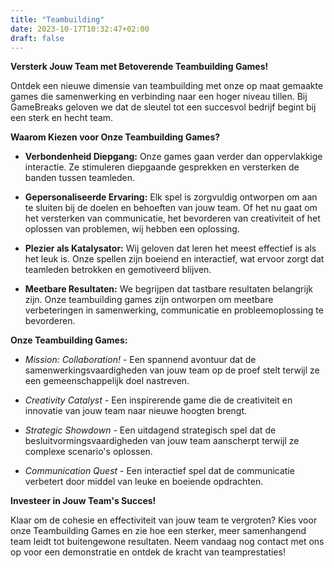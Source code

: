 ```yaml
---
title: "Teambuilding"
date: 2023-10-17T10:32:47+02:00
draft: false
---
```


**Versterk Jouw Team met Betoverende Teambuilding Games!**

Ontdek een nieuwe dimensie van teambuilding met onze op maat gemaakte games die samenwerking en verbinding naar een hoger niveau tillen. Bij GameBreaks geloven we dat de sleutel tot een succesvol bedrijf begint bij een sterk en hecht team.

**Waarom Kiezen voor Onze Teambuilding Games?**

- **Verbondenheid Diepgang:** Onze games gaan verder dan oppervlakkige interactie. Ze stimuleren diepgaande gesprekken en versterken de banden tussen teamleden.

- **Gepersonaliseerde Ervaring:** Elk spel is zorgvuldig ontworpen om aan te sluiten bij de doelen en behoeften van jouw team. Of het nu gaat om het versterken van communicatie, het bevorderen van creativiteit of het oplossen van problemen, wij hebben een oplossing.

- **Plezier als Katalysator:** Wij geloven dat leren het meest effectief is als het leuk is. Onze spellen zijn boeiend en interactief, wat ervoor zorgt dat teamleden betrokken en gemotiveerd blijven.

- **Meetbare Resultaten:** We begrijpen dat tastbare resultaten belangrijk zijn. Onze teambuilding games zijn ontworpen om meetbare verbeteringen in samenwerking, communicatie en probleemoplossing te bevorderen.

**Onze Teambuilding Games:**

- *Mission: Collaboration!* - Een spannend avontuur dat de samenwerkingsvaardigheden van jouw team op de proef stelt terwijl ze een gemeenschappelijk doel nastreven.

- *Creativity Catalyst* - Een inspirerende game die de creativiteit en innovatie van jouw team naar nieuwe hoogten brengt.

- *Strategic Showdown* - Een uitdagend strategisch spel dat de besluitvormingsvaardigheden van jouw team aanscherpt terwijl ze complexe scenario's oplossen.

- *Communication Quest* - Een interactief spel dat de communicatie verbetert door middel van leuke en boeiende opdrachten.

**Investeer in Jouw Team's Succes!**

Klaar om de cohesie en effectiviteit van jouw team te vergroten? Kies voor onze Teambuilding Games en zie hoe een sterker, meer samenhangend team leidt tot buitengewone resultaten. Neem vandaag nog contact met ons op voor een demonstratie en ontdek de kracht van teamprestaties!

